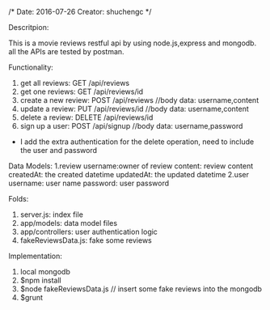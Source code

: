 /*
Date: 2016-07-26
Creator: shuchengc
 */
 
Descritpion:

This is a movie reviews restful api by using node.js,express and mongodb.
all the APIs are tested by postman.

Functionality:
1. get all reviews: GET /api/reviews
2. get one reviews: GET /api/reviews/id
3. create a new review: POST /api/reviews  //body data: username,content
4. update a review: PUT /api/reviews/id  //body data: username,content
5. delete a review: DELETE /api/reviews/id 
6. sign up a user: POST /api/signup	//body data: username,password
* I add the extra authentication for the delete operation, need to include the 	user and password

Data Models:
1.review
username:owner of review
content: review content
createdAt: the created datetime
updatedAt: the updated datetime
2.user
username: user name
password: user password

Folds:
1. server.js: index file
2. app/models: data model files
3. app/controllers: user authentication logic
4. fakeReviewsData.js: fake some reviews

Implementation:
1. local mongodb
2. $npm install
3. $node fakeReviewsData.js  // insert some fake reviews into the mongodb
4. $grunt


